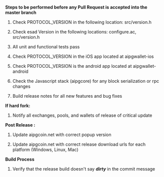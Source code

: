 **Steps to be performed before any Pull Request is accepted into the master branch**

  1. Check PROTOCOL_VERSION in the following location: src/version.h

  2. Check esad Version in the following locations: configure.ac, src/version.h

  3. All unit and functional tests pass

  4. Check PROTOCOL_VERSION in the iOS app located at aipgwallet-ios

  5. Check PROTOCOL_VERSION is the android app located at aipgwallet-android

  6. Check the Javascript stack (aipgcore) for any block serialization or rpc changes
  
  7. Build release notes for all new features and bug fixes

**If hard fork:**

  1. Notify all exchanges, pools, and wallets of release of critical update

**Post Release :**

  1. Update aipgcoin.net with correct popup version
  
  2. Update aipgcoin.net with correct release download urls for each platform (Windows, Linux, Mac)

**Build Process**

  1. Verify that the release build doesn't say ***dirty*** in the commit message

